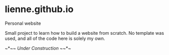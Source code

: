 # lienne.github.io
Personal website

Small project to learn how to build a website from scratch.
No template was used, and all of the code here is solely my own.

~*~*~ Under Construction ~*~*~
